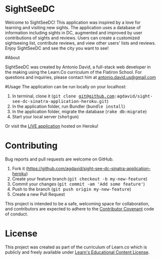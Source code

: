 # SightSeeDC

Welcome to SightSeeDC! This application was inspired by a love for learning and visiting new sights. The application uses a database of information including sights in DC, augmented and improved by user contributions of sights and reviews.  Users can create a customized sightseeing list, contribute reviews, and view other users' lists and reviews. Enjoy SightSeeDC and see the city you want to see!

#About

SightSeeDC was created by Antonio David, a full-stack web developer in the making using the Learn.Co curriculum of the Flatiron School. For questions and inquiries, please contact him at antonio.david.us@gmail.com

#Usage
The application can be run locally on your localhost:

1. In terminal, clone it (<tt>git clone git@github.com:agdavid/sight-see-dc-sinatra-application-heroku.git</tt>)
2. In the application folder, run Bundler (<tt>bundle install</tt>)
3. In the application folder, migrate the database (<tt>rake db:migrate</tt>)
5. Start your local server (<tt>shotgun</tt>)

Or visit the [LIVE application](http://sightseedc-sinatra.herokuapp.com/) hosted on Heroku!


# Contributing
Bug reports and pull requests are welcome on GitHub. 

1. Fork it (https://github.com/agdavid/sight-see-dc-sinatra-application-heroku)
2. Create your feature branch (<tt>git checkout -b my-new-feature</tt>)
3. Commit your changes (<tt>git commit -am 'Add some feature'</tt>)
4. Push to the branch (<tt>git push origin my-new-feature</tt>)
5. Create a new Pull Request

This project is intended to be a safe, welcoming space for collaboration, and contributors are expected to adhere to the [Contributor Covenant](http://contributor-covenant.org) code of conduct.

# License
This project was created as part of the curriculum of Learn.co which is publicly and freely available under [Learn's Educational Content License](https://learn.co/content-license).